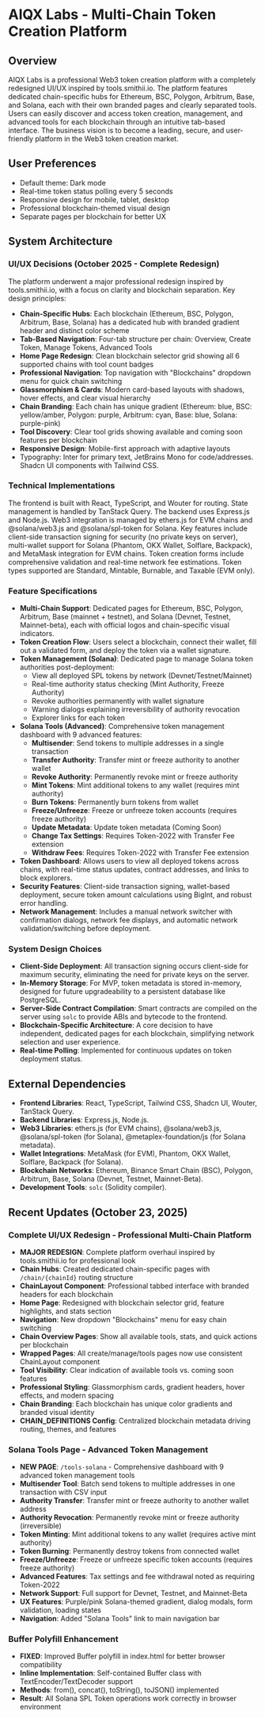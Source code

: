 # AIQX Labs - Multi-Chain Token Creation Platform

## Overview
AIQX Labs is a professional Web3 token creation platform with a completely redesigned UI/UX inspired by tools.smithii.io. The platform features dedicated chain-specific hubs for Ethereum, BSC, Polygon, Arbitrum, Base, and Solana, each with their own branded pages and clearly separated tools. Users can easily discover and access token creation, management, and advanced tools for each blockchain through an intuitive tab-based interface. The business vision is to become a leading, secure, and user-friendly platform in the Web3 token creation market.

## User Preferences
- Default theme: Dark mode
- Real-time token status polling every 5 seconds
- Responsive design for mobile, tablet, desktop
- Professional blockchain-themed visual design
- Separate pages per blockchain for better UX

## System Architecture
### UI/UX Decisions (October 2025 - Complete Redesign)
The platform underwent a major professional redesign inspired by tools.smithii.io, with a focus on clarity and blockchain separation. Key design principles:
- **Chain-Specific Hubs**: Each blockchain (Ethereum, BSC, Polygon, Arbitrum, Base, Solana) has a dedicated hub with branded gradient header and distinct color scheme
- **Tab-Based Navigation**: Four-tab structure per chain: Overview, Create Token, Manage Tokens, Advanced Tools
- **Home Page Redesign**: Clean blockchain selector grid showing all 6 supported chains with tool count badges
- **Professional Navigation**: Top navigation with "Blockchains" dropdown menu for quick chain switching
- **Glassmorphism & Cards**: Modern card-based layouts with shadows, hover effects, and clear visual hierarchy
- **Chain Branding**: Each chain has unique gradient (Ethereum: blue, BSC: yellow/amber, Polygon: purple, Arbitrum: cyan, Base: blue, Solana: purple-pink)
- **Tool Discovery**: Clear tool grids showing available and coming soon features per blockchain
- **Responsive Design**: Mobile-first approach with adaptive layouts
- Typography: Inter for primary text, JetBrains Mono for code/addresses. Shadcn UI components with Tailwind CSS.

### Technical Implementations
The frontend is built with React, TypeScript, and Wouter for routing. State management is handled by TanStack Query. The backend uses Express.js and Node.js. Web3 integration is managed by ethers.js for EVM chains and @solana/web3.js and @solana/spl-token for Solana. Key features include client-side transaction signing for security (no private keys on server), multi-wallet support for Solana (Phantom, OKX Wallet, Solflare, Backpack), and MetaMask integration for EVM chains. Token creation forms include comprehensive validation and real-time network fee estimations. Token types supported are Standard, Mintable, Burnable, and Taxable (EVM only).

### Feature Specifications
- **Multi-Chain Support**: Dedicated pages for Ethereum, BSC, Polygon, Arbitrum, Base (mainnet + testnet), and Solana (Devnet, Testnet, Mainnet-beta), each with official logos and chain-specific visual indicators.
- **Token Creation Flow**: Users select a blockchain, connect their wallet, fill out a validated form, and deploy the token via a wallet signature.
- **Token Management (Solana)**: Dedicated page to manage Solana token authorities post-deployment:
  - View all deployed SPL tokens by network (Devnet/Testnet/Mainnet)
  - Real-time authority status checking (Mint Authority, Freeze Authority)
  - Revoke authorities permanently with wallet signature
  - Warning dialogs explaining irreversibility of authority revocation
  - Explorer links for each token
- **Solana Tools (Advanced)**: Comprehensive token management dashboard with 9 advanced features:
  - **Multisender**: Send tokens to multiple addresses in a single transaction
  - **Transfer Authority**: Transfer mint or freeze authority to another wallet
  - **Revoke Authority**: Permanently revoke mint or freeze authority
  - **Mint Tokens**: Mint additional tokens to any wallet (requires mint authority)
  - **Burn Tokens**: Permanently burn tokens from wallet
  - **Freeze/Unfreeze**: Freeze or unfreeze token accounts (requires freeze authority)
  - **Update Metadata**: Update token metadata (Coming Soon)
  - **Change Tax Settings**: Requires Token-2022 with Transfer Fee extension
  - **Withdraw Fees**: Requires Token-2022 with Transfer Fee extension
- **Token Dashboard**: Allows users to view all deployed tokens across chains, with real-time status updates, contract addresses, and links to block explorers.
- **Security Features**: Client-side transaction signing, wallet-based deployment, secure token amount calculations using BigInt, and robust error handling.
- **Network Management**: Includes a manual network switcher with confirmation dialogs, network fee displays, and automatic network validation/switching before deployment.

### System Design Choices
- **Client-Side Deployment**: All transaction signing occurs client-side for maximum security, eliminating the need for private keys on the server.
- **In-Memory Storage**: For MVP, token metadata is stored in-memory, designed for future upgradeability to a persistent database like PostgreSQL.
- **Server-Side Contract Compilation**: Smart contracts are compiled on the server using `solc` to provide ABIs and bytecode to the frontend.
- **Blockchain-Specific Architecture**: A core decision to have independent, dedicated pages for each blockchain, simplifying network selection and user experience.
- **Real-time Polling**: Implemented for continuous updates on token deployment status.

## External Dependencies
- **Frontend Libraries**: React, TypeScript, Tailwind CSS, Shadcn UI, Wouter, TanStack Query.
- **Backend Libraries**: Express.js, Node.js.
- **Web3 Libraries**: ethers.js (for EVM chains), @solana/web3.js, @solana/spl-token (for Solana), @metaplex-foundation/js (for Solana metadata).
- **Wallet Integrations**: MetaMask (for EVM), Phantom, OKX Wallet, Solflare, Backpack (for Solana).
- **Blockchain Networks**: Ethereum, Binance Smart Chain (BSC), Polygon, Arbitrum, Base, Solana (Devnet, Testnet, Mainnet-Beta).
- **Development Tools**: `solc` (Solidity compiler).

## Recent Updates (October 23, 2025)

### Complete UI/UX Redesign - Professional Multi-Chain Platform
- **MAJOR REDESIGN**: Complete platform overhaul inspired by tools.smithii.io for professional look
- **Chain Hubs**: Created dedicated chain-specific pages with `/chain/{chainId}` routing structure
- **ChainLayout Component**: Professional tabbed interface with branded headers for each blockchain
- **Home Page**: Redesigned with blockchain selector grid, feature highlights, and stats section
- **Navigation**: New dropdown "Blockchains" menu for easy chain switching
- **Chain Overview Pages**: Show all available tools, stats, and quick actions per blockchain
- **Wrapped Pages**: All create/manage/tools pages now use consistent ChainLayout component
- **Tool Visibility**: Clear indication of available tools vs. coming soon features
- **Professional Styling**: Glassmorphism cards, gradient headers, hover effects, and modern spacing
- **Chain Branding**: Each blockchain has unique color gradients and branded visual identity
- **CHAIN_DEFINITIONS Config**: Centralized blockchain metadata driving routing, themes, and features


### Solana Tools Page - Advanced Token Management
- **NEW PAGE**: `/tools-solana` - Comprehensive dashboard with 9 advanced token management tools
- **Multisender Tool**: Batch send tokens to multiple addresses in one transaction with CSV input
- **Authority Transfer**: Transfer mint or freeze authority to another wallet address
- **Authority Revocation**: Permanently revoke mint or freeze authority (irreversible)
- **Token Minting**: Mint additional tokens to any wallet (requires active mint authority)
- **Token Burning**: Permanently destroy tokens from connected wallet
- **Freeze/Unfreeze**: Freeze or unfreeze specific token accounts (requires freeze authority)
- **Advanced Features**: Tax settings and fee withdrawal noted as requiring Token-2022
- **Network Support**: Full support for Devnet, Testnet, and Mainnet-Beta
- **UX Features**: Purple/pink Solana-themed gradient, dialog modals, form validation, loading states
- **Navigation**: Added "Solana Tools" link to main navigation bar

### Buffer Polyfill Enhancement
- **FIXED**: Improved Buffer polyfill in index.html for better browser compatibility
- **Inline Implementation**: Self-contained Buffer class with TextEncoder/TextDecoder support
- **Methods**: from(), concat(), toString(), toJSON() implemented
- **Result**: All Solana SPL Token operations work correctly in browser environment